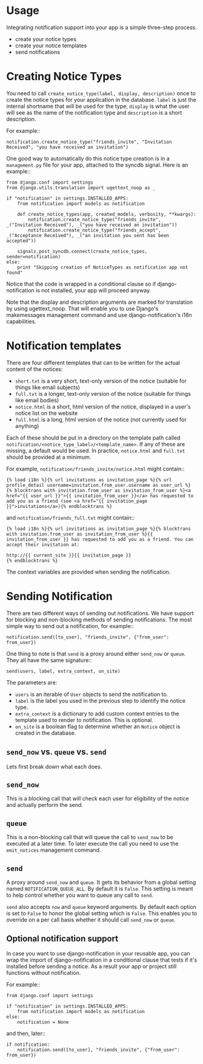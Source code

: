 Usage
=====

Integrating notification support into your app is a simple three-step process.

  * create your notice types
  * create your notice templates
  * send notifications

Creating Notice Types
=====================

You need to call ``create_notice_type(label, display, description)`` once to
create the notice types for your application in the database. ``label`` is just
the internal shortname that will be used for the type, ``display`` is what the
user will see as the name of the notification type and `description` is a
short description.

For example::

    notification.create_notice_type("friends_invite", "Invitation Received", "you have received an invitation")

One good way to automatically do this notice type creation is in a
``management.py`` file for your app, attached to the syncdb signal.
Here is an example::

    from django.conf import settings
    from django.utils.translation import ugettext_noop as _

    if "notification" in settings.INSTALLED_APPS:
        from notification import models as notification

        def create_notice_types(app, created_models, verbosity, **kwargs):
            notification.create_notice_type("friends_invite", _("Invitation Received"), _("you have received an invitation"))
            notification.create_notice_type("friends_accept", _("Acceptance Received"), _("an invitation you sent has been accepted"))

        signals.post_syncdb.connect(create_notice_types, sender=notification)
    else:
        print "Skipping creation of NoticeTypes as notification app not found"

Notice that the code is wrapped in a conditional clause so if
django-notification is not installed, your app will proceed anyway.

Note that the display and description arguments are marked for translation by
using ugettext_noop. That will enable you to use Django's makemessages
management command and use django-notification's i18n capabilities.

Notification templates
======================

There are four different templates that can to be written for the actual content of the notices:

  * ``short.txt`` is a very short, text-only version of the notice (suitable for things like email subjects)
  * ``full.txt`` is a longer, text-only version of the notice (suitable for things like email bodies)
  * ``notice.html`` is a short, html version of the notice, displayed in a user's notice list on the website
  * ``full.html`` is a long, html version of the notice (not currently used for anything)

Each of these should be put in a directory on the template path called ``notification/<notice_type_label>/<template_name>``.
If any of these are missing, a default would be used. In practice, ``notice.html`` and ``full.txt`` should be provided at a minimum.

For example, ``notification/friends_invite/notice.html`` might contain::
    
    {% load i18n %}{% url invitations as invitation_page %}{% url profile_detail username=invitation.from_user.username as user_url %}
    {% blocktrans with invitation.from_user as invitation_from_user %}<a href="{{ user_url }}">{{ invitation_from_user }}</a> has requested to add you as a friend (see <a href="{{ invitation_page }}">invitations</a>){% endblocktrans %}

and ``notification/friends_full.txt`` might contain::
    
    {% load i18n %}{% url invitations as invitation_page %}{% blocktrans with invitation.from_user as invitation_from_user %}{{ invitation_from_user }} has requested to add you as a friend. You can accept their invitation at:
    
    http://{{ current_site }}{{ invitation_page }}
    {% endblocktrans %}

The context variables are provided when sending the notification.


Sending Notification
====================

There are two different ways of sending out notifications. We have support
for blocking and non-blocking methods of sending notifications. The most
simple way to send out a notification, for example::

    notification.send([to_user], "friends_invite", {"from_user": from_user})

One thing to note is that ``send`` is a proxy around either ``send_now`` or
``queue``. They all have the same signature::

    send(users, label, extra_context, on_site)

The parameters are:

 * ``users`` is an iterable of ``User`` objects to send the notification to.
 * ``label`` is the label you used in the previous step to identify the notice
   type.
 * ``extra_context`` is a dictionary to add custom context entries to the
   template used to render to notification. This is optional.
 * ``on_site`` is a boolean flag to determine whether an ``Notice`` object is
   created in the database.

``send_now`` vs. ``queue`` vs. ``send``
---------------------------------------

Lets first break down what each does.

``send_now``
------------

This is a blocking call that will check each user for eligibility of the
notice and actually perform the send.

``queue``
---------

This is a non-blocking call that will queue the call to ``send_now`` to
be executed at a later time. To later execute the call you need to use
the ``emit_notices`` management command.

``send``
--------

A proxy around ``send_now`` and ``queue``. It gets its behavior from a global
setting named ``NOTIFICATION_QUEUE_ALL``. By default it is ``False``. This
setting is meant to help control whether you want to queue any call to
``send``.

``send`` also accepts ``now`` and ``queue`` keyword arguments. By default
each option is set to ``False`` to honor the global setting which is ``False``.
This enables you to override on a per call basis whether it should call
``send_now`` or ``queue``.

Optional notification support
-----------------------------

In case you want to use django-notification in your reusable app, you can
wrap the import of django-notification in a conditional clause that tests
if it's installed before sending a notice. As a result your app or
project still functions without notification.

For example::

    from django.conf import settings

    if "notification" in settings.INSTALLED_APPS:
        from notification import models as notification
    else:
        notification = None

and then, later::

    if notification:
        notification.send([to_user], "friends_invite", {"from_user": from_user})
